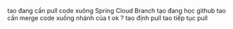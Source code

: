 
tao đang cần pull code xuông Spring Cloud Branch
tạo đang học github
tao cần merge code xuống nhánh của t ok ?
tao định pull
tao tiếp tục pull

